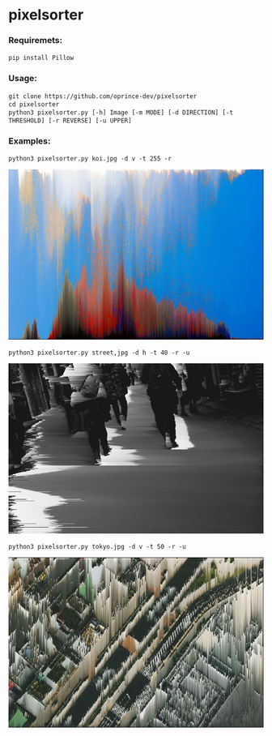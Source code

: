 # pixelsorter

### Requiremets:
```
pip install Pillow
```
### Usage:
```
git clone https://github.com/oprince-dev/pixelsorter
cd pixelsorter
python3 pixelsorter.py [-h] Image [-m MODE] [-d DIRECTION] [-t THRESHOLD] [-r REVERSE] [-u UPPER]
```
### Examples:
```
python3 pixelsorter.py koi.jpg -d v -t 255 -r
```
![koi_Pv255r.jpg](https://github.com/oprince-dev/pixelsorter/blob/master/images/koi_Pv255r.jpg)
<br>

```
python3 pixelsorter.py street,jpg -d h -t 40 -r -u
```
![street_Ph40ru.jpg](https://github.com/oprince-dev/pixelsorter/blob/master/images/street_Ph40ru.jpg)
<br>
```
python3 pixelsorter.py tokyo.jpg -d v -t 50 -r -u
```
![tokyo_Pv50ru.jpg](https://github.com/oprince-dev/pixelsorter/blob/master/images/tokyo_Pv50ru.jpg)
